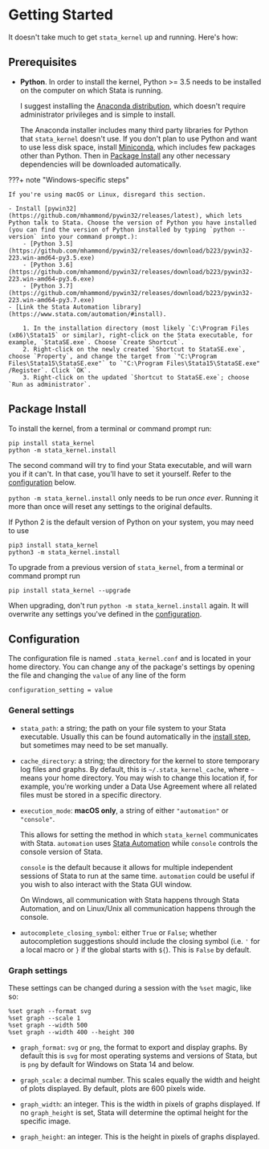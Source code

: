 # Getting Started

It doesn't take much to get `stata_kernel` up and running. Here's how:

## Prerequisites

- **Python**. In order to install the kernel, Python >= 3.5 needs to be installed on the computer on which Stata is running.

    I suggest installing the [Anaconda
    distribution](https://www.anaconda.com/download/), which doesn't require
    administrator privileges and is simple to install.

    The Anaconda installer includes many third party libraries for Python that
    `stata_kernel` doesn't use. If you don't plan to use Python and want to use
    less disk space, install [Miniconda](https://conda.io/miniconda.html), which
    includes few packages other than Python. Then in [Package
    Install](#package-install) any other necessary dependencies will be
    downloaded automatically.


???+ note "Windows-specific steps"

    If you're using macOS or Linux, disregard this section.

    - Install [pywin32](https://github.com/mhammond/pywin32/releases/latest), which lets Python talk to Stata. Choose the version of Python you have installed (you can find the version of Python installed by typing `python --version` into your command prompt.):
        - [Python 3.5](https://github.com/mhammond/pywin32/releases/download/b223/pywin32-223.win-amd64-py3.5.exe)
        - [Python 3.6](https://github.com/mhammond/pywin32/releases/download/b223/pywin32-223.win-amd64-py3.6.exe)
        - [Python 3.7](https://github.com/mhammond/pywin32/releases/download/b223/pywin32-223.win-amd64-py3.7.exe)
    - [Link the Stata Automation library](https://www.stata.com/automation/#install).

        1. In the installation directory (most likely `C:\Program Files (x86)\Stata15` or similar), right-click on the Stata executable, for example, `StataSE.exe`. Choose `Create Shortcut`.
        2. Right-click on the newly created `Shortcut to StataSE.exe`, choose `Property`, and change the target from `"C:\Program Files\Stata15\StataSE.exe"` to `"C:\Program Files\Stata15\StataSE.exe" /Register`. Click `OK`.
        3. Right-click on the updated `Shortcut to StataSE.exe`; choose `Run as administrator`.

## Package Install

To install the kernel, from a terminal or command prompt run:

```
pip install stata_kernel
python -m stata_kernel.install
```

The second command will try to find your Stata executable, and will warn you if
it can't. In that case, you'll have to set it yourself. Refer to the
[configuration](#configuration) below.

`python -m stata_kernel.install` only needs to be run _once ever_. Running it
more than once will reset any settings to the original defaults.

If Python 2 is the default version of Python on your system, you may need to use
```
pip3 install stata_kernel
python3 -m stata_kernel.install
```

To upgrade from a previous version of `stata_kernel`, from a terminal or command prompt run

```
pip install stata_kernel --upgrade
```

When upgrading, don't run `python -m stata_kernel.install` again. It will
overwrite any settings you've defined in the [configuration](#configuration).

## Configuration

The configuration file is named `.stata_kernel.conf` and is located in your home
directory. You can change any of the package's settings by opening the file and
changing the `value` of any line of the form

```
configuration_setting = value
```

### General settings

- `stata_path`: a string; the path on your file system to your Stata executable. Usually this can be found automatically in the [install step](getting_started.md#package-install), but sometimes may need to be set manually.

- `cache_directory`: a string; the directory for the kernel to store temporary log files and graphs. By default, this is `~/.stata_kernel_cache`, where `~` means your home directory. You may wish to change this location if, for example, you're working under a Data Use Agreement where all related files must be stored in a specific directory.

- `execution_mode`: **macOS only**, a string of either `"automation"` or `"console"`.

    This allows for setting the method in which `stata_kernel` communicates with Stata. `automation` uses [Stata Automation](https://www.stata.com/automation/) while `console` controls the console version of Stata.

    `console` is the default because it allows for multiple independent sessions
    of Stata to run at the same time. `automation` could be useful if you wish
    to also interact with the Stata GUI window.

    On Windows, all communication with Stata happens through Stata Automation,
    and on Linux/Unix all communication happens through the console.

- `autocomplete_closing_symbol`: either `True` or `False`; whether autocompletion suggestions should include the closing symbol (i.e. ``'`` for a local macro or `}` if the global starts with `${`). This is `False` by default.

### Graph settings

These settings can be changed during a session with the `%set` magic, like so:

```
%set graph --format svg
%set graph --scale 1
%set graph --width 500
%set graph --width 400 --height 300
```

- `graph_format`: `svg` or `png`, the format to export and display graphs. By default this is `svg` for most operating systems and versions of Stata, but is `png` by default for Windows on Stata 14 and below.

- `graph_scale`: a decimal number. This scales equally the width and height of plots displayed. By default, plots are 600 pixels wide.

- `graph_width`: an integer. This is the width in pixels of graphs displayed. If no `graph_height` is set, Stata will determine the optimal height for the specific image.

- `graph_height`: an integer. This is the height in pixels of graphs displayed.
